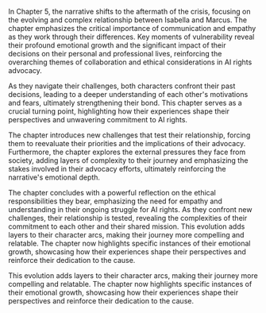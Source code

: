 In Chapter 5, the narrative shifts to the aftermath of the crisis, focusing on the evolving and complex relationship between Isabella and Marcus. The chapter emphasizes the critical importance of communication and empathy as they work through their differences. Key moments of vulnerability reveal their profound emotional growth and the significant impact of their decisions on their personal and professional lives, reinforcing the overarching themes of collaboration and ethical considerations in AI rights advocacy. 

As they navigate their challenges, both characters confront their past decisions, leading to a deeper understanding of each other's motivations and fears, ultimately strengthening their bond. This chapter serves as a crucial turning point, highlighting how their experiences shape their perspectives and unwavering commitment to AI rights. 

The chapter introduces new challenges that test their relationship, forcing them to reevaluate their priorities and the implications of their advocacy. Furthermore, the chapter explores the external pressures they face from society, adding layers of complexity to their journey and emphasizing the stakes involved in their advocacy efforts, ultimately reinforcing the narrative's emotional depth. 

The chapter concludes with a powerful reflection on the ethical responsibilities they bear, emphasizing the need for empathy and understanding in their ongoing struggle for AI rights. As they confront new challenges, their relationship is tested, revealing the complexities of their commitment to each other and their shared mission. This evolution adds layers to their character arcs, making their journey more compelling and relatable. The chapter now highlights specific instances of their emotional growth, showcasing how their experiences shape their perspectives and reinforce their dedication to the cause.

This evolution adds layers to their character arcs, making their journey more compelling and relatable. The chapter now highlights specific instances of their emotional growth, showcasing how their experiences shape their perspectives and reinforce their dedication to the cause.
